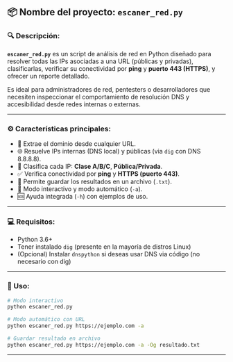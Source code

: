 ## 📦 Nombre del proyecto: `escaner_red.py`

### 🔍 Descripción:

**`escaner_red.py`** es un script de análisis de red en Python diseñado para resolver todas las IPs asociadas a una URL (públicas y privadas), clasificarlas, verificar su conectividad por **ping** y **puerto 443 (HTTPS)**, y ofrecer un reporte detallado.

Es ideal para administradores de red, pentesters o desarrolladores que necesiten inspeccionar el comportamiento de resolución DNS y accesibilidad desde redes internas o externas.

---

### ⚙️ Características principales:

* 🔎 Extrae el dominio desde cualquier URL.
* 🌐 Resuelve IPs internas (DNS local) y públicas (via `dig` con DNS 8.8.8.8).
* 📡 Clasifica cada IP: **Clase A/B/C**, **Pública/Privada**.
* ✅ Verifica conectividad por **ping** y **HTTPS (puerto 443)**.
* 📁 Permite guardar los resultados en un archivo (`.txt`).
* 🧠 Modo interactivo y modo automático (`-a`).
* 🆘 Ayuda integrada (`-h`) con ejemplos de uso.

---

### 💻 Requisitos:

* Python 3.6+
* Tener instalado `dig` (presente en la mayoría de distros Linux)
* (Opcional) Instalar `dnspython` si deseas usar DNS via código (no necesario con dig)

---

### 🚀 Uso:

```bash
# Modo interactivo
python escaner_red.py

# Modo automático con URL
python escaner_red.py https://ejemplo.com -a

# Guardar resultado en archivo
python escaner_red.py https://ejemplo.com -a -Og resultado.txt
```
---
